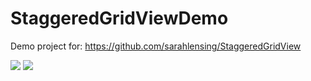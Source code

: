 StaggeredGridViewDemo
=====================

Demo project for: https://github.com/sarahlensing/StaggeredGridView

<img src="https://github.com/sarahlensing/StaggeredGridViewDemo/blob/master/horizontal_grid_sn.png?raw=true">

<img src="https://github.com/sarahlensing/StaggeredGridViewDemo/blob/master/vertical_grid_sn.png?raw=true">

